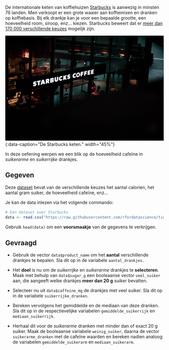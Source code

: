 De internationale keten van koffiehuizen <a href="https://nl.wikipedia.org/wiki/Starbucks" target="_blank">Starbucks</a> is aanwezig in minsten 76 landen. Men verkoopt er een grote waaier aan koffiemixen en dranken op koffiebasis. Bij elk drankje kan je voor een bepaalde grootte, een hoeveelheid room, siroop, enz... kiezen. Starbucks beweert dat er <a href="file:///home/dieter/Downloads/Starbucks_Infographic-1.pdf" target="_blank">meer dan 170 000 verschillende keuzes</a> mogelijk zijn.

![De Starbucks keten](media/june-andrei-george.jpg "Foto door June Andrei George op Unsplash."){:data-caption="De Starbucks keten." width="45%"}

In deze oefening werpen we een blik op de hoeveelheid cafeïne in  *suikerarme* en *suikerrijke* drankjes.

## Gegeven

Deze <a href="https://github.com/rfordatascience/tidytuesday/blob/master/data/2021/2021-12-21/starbucks.csv" target="_blank">dataset</a> bevat van de verschillende keuzes het aantal calorien, het aantal gram suiker, de hoeveelheid cafeïne, enz...

Je kan de data inlezen via het volgende commando:

```R
# Een dataset over Starbucks
data <- read.csv("https://raw.githubusercontent.com/rfordatascience/tidytuesday/master/data/2021/2021-12-21/starbucks.csv", header = TRUE)
```

Gebruik `head(data)` om een **voorsmaakje** van de gegevens te verkrijgen.

## Gevraagd

- Gebruik de vector `data$product_name` om het **aantal** verschillende drankjes te bepalen. Sla dit op in de variabele `aantal_drankjes`.

- Het **doel** is nu om de *suikerrijke* en *suikerarme* drankjes te **selecteren**. Maak met behulp van `data$sugar_g` een booleaanse vector `veel_suiker` aan, die aangeeft welke drankjes **meer dan 20 g** suiker bevatten.

- Selecteer nu uit `data$caffeine_mg` de drankjes met veel suiker. Sla dit op in de variabele `suikerrijke_dranken`.

- Bereken vervolgens het gemiddelde en de mediaan van deze dranken. Sla dit op in de respectievelijke variabelen `gemiddelde_suikerrijk` en `mediaan_suikerrijk`.

- Herhaal dit voor de *suikerarme* dranken met minder dan of exact 20 g suiker. Maak de booleaanse variabele `weinig_suiker`, daarna de vector `suikerarme_dranken` met de cafeïne waarden en bereken nadien analoog de variabelen `gemiddelde_suikerarm` en `mediaan_suikerarm`. 
